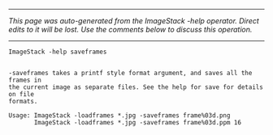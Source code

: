 
---

_This page was auto-generated from the ImageStack -help operator. Direct edits to it will be lost. Use the comments below to discuss this operation._

---

```
ImageStack -help saveframes


-saveframes takes a printf style format argument, and saves all the frames in
the current image as separate files. See the help for save for details on file
formats.

Usage: ImageStack -loadframes *.jpg -saveframes frame%03d.png
       ImageStack -loadframes *.jpg -saveframes frame%03d.ppm 16

```